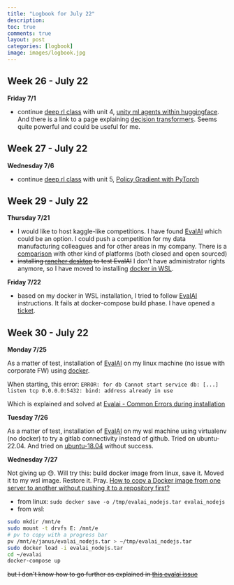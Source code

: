 ```yaml
---
title: "Logbook for July 22"
description: 
toc: true
comments: true
layout: post
categories: [logbook]
image: images/logbook.jpg
---
```




## Week 26 - July 22

**Friday 7/1**

* continue [deep rl class](/guillaume_blog/blog/deep-rl-class-with-huggingface.html) with unit 4, <u>unity ml agents within huggingface</u>. And there is a link to a page explaining [decision transformers](https://huggingface.co/blog/decision-transformers). Seems quite powerful and could be useful for me.



## Week 27 - July 22

**Wednesday 7/6**

* continue [deep rl class](/guillaume_blog/blog/deep-rl-class-with-huggingface.html) with unit 5, <u>Policy Gradient with PyTorch</u>



## Week 29 - July 22

**Thursday 7/21**

* I would like to host kaggle-like competitions. I have found [EvalAI](https://github.com/Cloud-CV/EvalAI) which could be an option. I could push a competition for my data manufacturing colleagues and for other areas in my company. There is a [comparison](https://github.com/Cloud-CV/EvalAI/tree/202001b582fdc332a062b85c02be228c3dcf2cd2#platform-comparison) with other kind of platforms (both closed and open sourced)
* ~~installing [rancher desktop](https://dev.michelin.com/wsl2/docker-rancher) to test EvalAI~~ I don't have administrator rights anymore, so I have moved to installing [docker in WSL](/guillaume_blog/blog/install-docker-on-WSL.html).

**Friday 7/22**

* based on my docker in WSL installation, I tried to follow [EvalAI](https://github.com/Cloud-CV/EvalAI) instructions. It fails at docker-compose build phase. I have opened a [ticket](https://github.com/Cloud-CV/EvalAI/issues/3775).



## Week 30 - July 22

**Monday 7/25**

As a matter of test, installation of [EvalAI](https://github.com/Cloud-CV/EvalAI) on my linux machine (no issue with corporate FW) using [docker](/guillaume_blog/blog/install-docker-on-linux.html).

When starting, this error: `ERROR: for db Cannot start service db: [...] listen tcp 0.0.0.0:5432: bind: address already in use`

Which is explained and solved at [Evalai - Common Errors during installation](https://evalai.readthedocs.io/en/latest/faq(developers).html#q-getting-the-following-error)

**Tuesday 7/26**

As a matter of test, installation of [EvalAI](https://evalai.readthedocs.io/en/stable/setup.html#ubuntu-installation-instructions) on my wsl machine using virtualenv (no docker) to try a gitlab connectivity instead of github. Tried on ubuntu-22.04. And tried on [ubuntu-18.04](/guillaume_blog/blog/install-ubuntu-18.04-on-WSL.html) without success.

**Wednesday 7/27**

Not giving up 😓. Will try this: build docker image from linux, save it. Moved it to my wsl image. Restore it. Pray. [How to copy a Docker image from one server to another without pushing it to a repository first?](https://www.digitalocean.com/community/questions/how-to-copy-a-docker-image-from-one-server-to-another-without-pushing-it-to-a-repository-first)

- from linux: `sudo docker save -o /tmp/evalai_nodejs.tar evalai_nodejs`
- from wsl: 
```bash
sudo mkdir /mnt/e
sudo mount -t drvfs E: /mnt/e
# pv to copy with a progress bar
pv /mnt/e/janus/evalai_nodejs.tar > ~/tmp/evalai_nodejs.tar
sudo docker load -i evalai_nodejs.tar
cd ~/evalai
docker-compose up
```

~~but I don't know how to go further as explained in [this evalai issue](https://github.com/Cloud-CV/EvalAI/issues/3777)~~